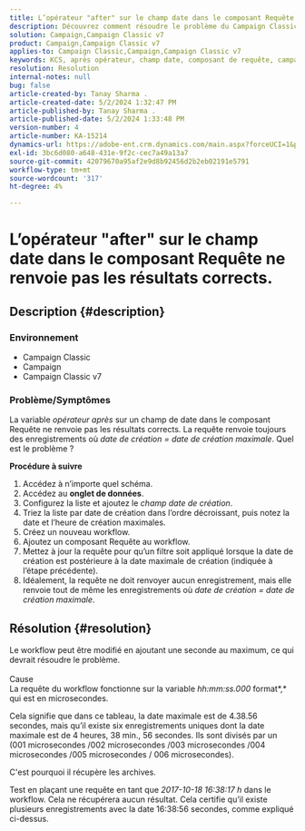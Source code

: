```yaml
---
title: L’opérateur "after" sur le champ date dans le composant Requête ne renvoie pas les résultats corrects.
description: Découvrez comment résoudre le problème du Campaign Classic en raison duquel l’opérateur after sur un champ de date dans le composant Requête ne renvoie pas les résultats corrects.
solution: Campaign,Campaign Classic v7
product: Campaign,Campaign Classic v7
applies-to: Campaign Classic,Campaign,Campaign Classic v7
keywords: KCS, après opérateur, champ date, composant de requête, campaign classic
resolution: Resolution
internal-notes: null
bug: false
article-created-by: Tanay Sharma .
article-created-date: 5/2/2024 1:32:47 PM
article-published-by: Tanay Sharma .
article-published-date: 5/2/2024 1:33:48 PM
version-number: 4
article-number: KA-15214
dynamics-url: https://adobe-ent.crm.dynamics.com/main.aspx?forceUCI=1&pagetype=entityrecord&etn=knowledgearticle&id=05cfa972-8808-ef11-9f8a-6045bd026dc7
exl-id: 3bc6d080-a648-431e-9f2c-cec7a49a13a7
source-git-commit: 42079670a95af2e9d8b92456d2b2eb02191e5791
workflow-type: tm+mt
source-wordcount: '317'
ht-degree: 4%

---
```


# L’opérateur &quot;after&quot; sur le champ date dans le composant Requête ne renvoie pas les résultats corrects.

## Description {#description}


### <b>Environnement</b>

- Campaign Classic
- Campaign
- Campaign Classic v7




### <b>Problème/Symptômes</b>

La variable *opérateur après* sur un champ de date dans le composant Requête ne renvoie pas les résultats corrects. La requête renvoie toujours des enregistrements où *date de création = date de création maximale*. Quel est le problème ?



<b>Procédure à suivre</b>



1. Accédez à n’importe quel schéma.
2. Accédez au <b>onglet de données</b>.
3. Configurez la liste et ajoutez le *champ date de création*.
4. Triez la liste par date de création dans l’ordre décroissant, puis notez la date et l’heure de création maximales.
5. Créez un nouveau workflow.
6. Ajoutez un composant Requête au workflow.
7. Mettez à jour la requête pour qu’un filtre soit appliqué lorsque la date de création est postérieure à la date maximale de création (indiquée à l’étape précédente).
8. Idéalement, la requête ne doit renvoyer aucun enregistrement, mais elle renvoie tout de même les enregistrements où *date de création = date de création maximale*.





## Résolution {#resolution}




Le workflow peut être modifié en ajoutant une seconde au maximum, ce qui devrait résoudre le problème.
<br><br>Cause<br>
La requête du workflow fonctionne sur la variable *hh:mm:ss.000* format*,* qui est en microsecondes.

Cela signifie que dans ce tableau, la date maximale est de 4.38.56 secondes, mais qu’il existe six enregistrements uniques dont la date maximale est de 4 heures, 38 min., 56 secondes. Ils sont divisés par un (001 microsecondes /002 microsecondes /003 microsecondes /004 microsecondes /005 microsecondes / 006 microsecondes).

C&#39;est pourquoi il récupère les archives.

Test en plaçant une requête en tant que *2017-10-18 16:38:17 h* dans le workflow. Cela ne récupérera aucun résultat. Cela certifie qu’il existe plusieurs enregistrements avec la date 16:38:56 secondes, comme expliqué ci-dessus.
